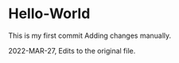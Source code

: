 # Hello-World
This is my first commit
Adding changes manually.

2022-MAR-27, Edits to the original file.
